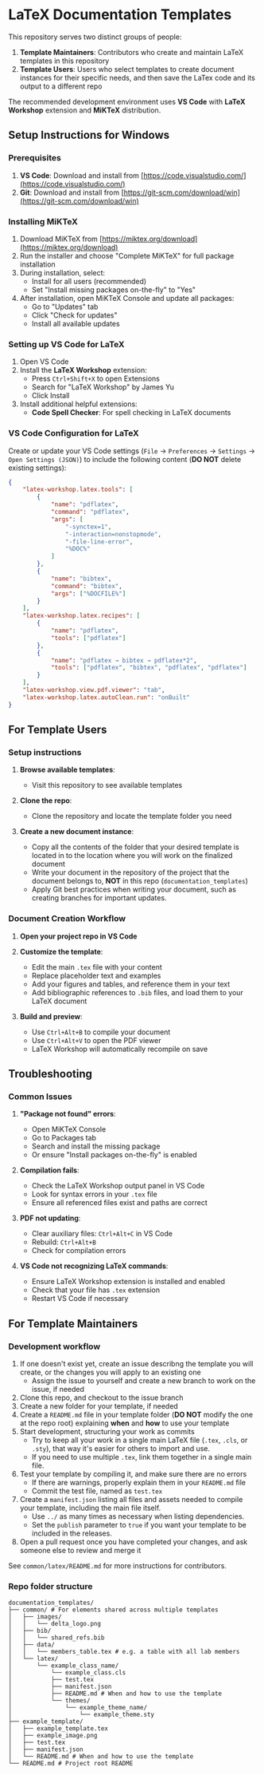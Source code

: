 # LaTeX Documentation Templates

This repository serves two distinct groups of people:

1. **Template Maintainers**: Contributors who create and maintain LaTeX templates in this repository
1. **Template Users**: Users who select templates to create document instances for their specific needs, and then save the LaTex code and its output to a different repo

The recommended development environment uses **VS Code** with **LaTeX Workshop** extension and **MiKTeX** distribution.

## Setup Instructions for Windows

### Prerequisites

1. **VS Code**: Download and install from [https://code.visualstudio.com/](https://code.visualstudio.com/)
1. **Git**: Download and install from [https://git-scm.com/download/win](https://git-scm.com/download/win)

### Installing MiKTeX

1. Download MiKTeX from [https://miktex.org/download](https://miktex.org/download)
1. Run the installer and choose "Complete MiKTeX" for full package installation
1. During installation, select:
   - Install for all users (recommended)
   - Set "Install missing packages on-the-fly" to "Yes"
1. After installation, open MiKTeX Console and update all packages:
   - Go to "Updates" tab
   - Click "Check for updates"
   - Install all available updates

### Setting up VS Code for LaTeX

1. Open VS Code
1. Install the **LaTeX Workshop** extension:
   - Press `Ctrl+Shift+X` to open Extensions
   - Search for "LaTeX Workshop" by James Yu
   - Click Install
1. Install additional helpful extensions:
   - **Code Spell Checker**: For spell checking in LaTeX documents

### VS Code Configuration for LaTeX

Create or update your VS Code settings (`File` → `Preferences` → `Settings` → `Open Settings (JSON)`) to include the following content (**DO NOT** delete existing settings):

```json
{
    "latex-workshop.latex.tools": [
        {
            "name": "pdflatex",
            "command": "pdflatex",
            "args": [
                "-synctex=1",
                "-interaction=nonstopmode",
                "-file-line-error",
                "%DOC%"
            ]
        },
        {
            "name": "bibtex",
            "command": "bibtex",
            "args": ["%DOCFILE%"]
        }
    ],
    "latex-workshop.latex.recipes": [
        {
            "name": "pdflatex",
            "tools": ["pdflatex"]
        },
        {
            "name": "pdflatex → bibtex → pdflatex*2",
            "tools": ["pdflatex", "bibtex", "pdflatex", "pdflatex"]
        }
    ],
    "latex-workshop.view.pdf.viewer": "tab",
    "latex-workshop.latex.autoClean.run": "onBuilt"
}
```

## For Template Users

### Setup instructions

1. **Browse available templates**:
   - Visit this repository to see available templates

1. **Clone the repo**:
   - Clone the repository and locate the template folder you need

1. **Create a new document instance**:
   - Copy all the contents of the folder that your desired template is located in to the location where you will work on the finalized document
   - Write your document in the repository of the project that the document belongs to, **NOT** in this repo (`documentation_templates`)
   - Apply Git best practices when writing your document, such as creating branches for important updates.

### Document Creation Workflow

1. **Open your project repo in VS Code**

1. **Customize the template**:
   - Edit the main `.tex` file with your content
   - Replace placeholder text and examples
   - Add your figures and tables, and reference them in your text
   - Add bibliographic references to `.bib` files, and load them to your LaTeX document

1. **Build and preview**:
   - Use `Ctrl+Alt+B` to compile your document
   - Use `Ctrl+Alt+V` to open the PDF viewer
   - LaTeX Workshop will automatically recompile on save

## Troubleshooting

### Common Issues

1. **"Package not found" errors**:
   - Open MiKTeX Console
   - Go to Packages tab
   - Search and install the missing package
   - Or ensure "Install packages on-the-fly" is enabled

1. **Compilation fails**:
   - Check the LaTeX Workshop output panel in VS Code
   - Look for syntax errors in your `.tex` file
   - Ensure all referenced files exist and paths are correct

1. **PDF not updating**:
   - Clear auxiliary files: `Ctrl+Alt+C` in VS Code
   - Rebuild: `Ctrl+Alt+B`
   - Check for compilation errors

1. **VS Code not recognizing LaTeX commands**:
   - Ensure LaTeX Workshop extension is installed and enabled
   - Check that your file has `.tex` extension
   - Restart VS Code if necessary

## For Template Maintainers

### Development workflow

1. If one doesn't exist yet, create an issue describng the template you will create, or the changes you will apply to an existing one
   - Assign the issue to yourself and create a new branch to work on the issue, if needed
1. Clone this repo, and checkout to the issue branch
1. Create a new folder for your template, if needed
1. Create a `README.md` file in your template folder (**DO NOT** modify the one at the repo root) explaining **when** and **how** to use your template
1. Start development, structuring your work as commits
   - Try to keep all your work in a single main LaTeX file (`.tex`, `.cls`, or `.sty`), that way it's easier for others to import and use.
   - If you need to use multiple `.tex`, link them together in a single main file.
1. Test your template by compiling it, and make sure there are no errors
   - If there are warnings, properly explain them in your `README.md` file
   - Commit the test file, named as `test.tex`
1. Create a `manifest.json` listing all files and assets needed to compile your template, including the main file itself.
   - Use `../` as many times as necessary when listing dependencies.
   - Set the `publish` parameter to `true` if you want your template to be included in the releases.
1. Open a pull request once you have completed your changes, and ask someone else to review and merge it

See `common/latex/README.md` for more instructions for contributors.

### Repo folder structure

```
documentation_templates/
├── common/ # For elements shared across multiple templates
│   ├── images/
│   │   └── delta_logo.png
│   ├── bib/
│   │   └── shared_refs.bib
│   ├── data/
│   │   └── members_table.tex # e.g. a table with all lab members
│   └── latex/
│       └── example_class_name/
│           └── example_class.cls
│           ├── test.tex
│           ├── manifest.json
│           ├── README.md # When and how to use the template
│           └── themes/
│               └── example_theme_name/
│                   └── example_theme.sty
├── example_template/
│   ├── example_template.tex
│   ├── example_image.png
│   ├── test.tex
│   ├── manifest.json
│   └── README.md # When and how to use the template
└── README.md # Project root README
```